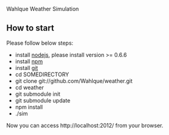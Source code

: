 Wahlque Weather Simulation

## How to start

Please follow below steps:

 * install [nodejs](http://nodejs.org), please install version >= 0.6.6
 * install [npm](http://npmjs.org)
 * install [git](http://git-scm.com/download)
 * cd SOMEDIRECTORY
 * git clone git://github.com/Wahlque/weather.git
 * cd weather
 * git submodule init
 * git submodule update
 * npm install
 * ./sim

Now you can access http://localhost:2012/ from your browser.

